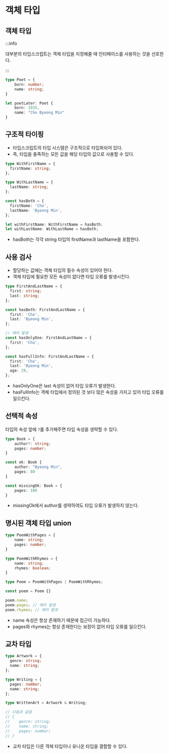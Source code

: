 # 객체 타입

## 객체 타입

:::info

대부분의 타입스크립트는 객체 타입을 지정해줄 때 인터페이스를 사용하는 것을 선호한다.

:::

```typescript
type Poet = {
    born: number;
    name: string;
}

let poetLater: Poet {
    born: 1935,
    name: "Cho Byeong Min"
}
```

## 구조적 타이핑

- 타입스크립트의 타입 시스템은 구조적으로 타입화되어 있다.
- 즉, 타입을 충족하는 모든 값을 해당 타입의 값으로 사용할 수 있다.

```typescript
type WithFirstName = {
  firstName: string;
};

type WithLastName = {
  lastName: string;
};

const hasBoth = {
  firstName: 'Cho',
  lastName: 'Byeong Min',
};

let withFirstName: WithFirstName = hasBoth;
let withLastName: WithLastName = hasBoth;
```

- hasBoth는 각각 string 타입의 firstName과 lastName을 포함한다.

## 사용 검사

- 할당하는 값에는 객체 타입의 필수 속성이 있어야 한다.
- 객체 타입에 필요한 모든 속성이 없다면 타입 오류를 발생시킨다.

```typescript
type FirstAndLastName = {
  first: string;
  last: string;
};

const hasBoth: FirstAndLastName = {
  first: 'Cho',
  last: 'Byeong Min',
};

// 에러 발생
const hasOnlyOne: FirstAndLastName = {
  first: 'Cho',
};

const hasFullInfo: FirstAndLastName = {
  first: 'Cho',
  last: 'Byeong Min',
  age: 29,
};
```

- hasOnlyOne은 last 속성이 없어 타입 오류가 발생한다.
- hasFullInfo는 객체 타입에서 정의된 것 보다 많은 속성을 가지고 있어 타입 오류를 일으킨다.

## 선택적 속성

타입의 속성 앞에 `?`를 추가해주면 타입 속성을 생략할 수 있다.

```typescript
type Book = {
    author?: string;
    pages: number;
}

const ok: Book {
    author: "Byeong Min",
    pages: 80
}

const missingOk: Book = {
    pages: 100
}
```

- missingOk에서 author를 생략하여도 타입 오류가 발생하지 않는다.

## 명시된 객체 타입 union

```typescript
type PoemWithPages = {
    name: string;
    pages: number;
}

type PoemWithRhymes = {
    name: string;
    rhymes: boolean;
}

type Poem = PoemWithPages | PoemWithRhymes;

const poem = Poem {}

poem.name;
poem.pages; // 에러 발생
poem.rhymes; // 에러 발생
```

- name 속성은 항상 존재하기 때문에 접근이 가능하다.
- pages와 rhymes는 항상 존재한다는 보장이 없어 타입 오류를 일으킨다.

## 교차 타입

```typescript
type Artwork = {
  genre: string;
  name: string;
};

type Writing = {
  pages: number;
  name: string;
};

type WrittenArt = Artwork & Writing;

// 다음과 같음
// {
// 	  genre: string;
// 	  name: string;
// 	  pages: number;
// }
```

- 교차 타입은 다른 객체 타입이나 유니온 타입을 결합할 수 있다.
